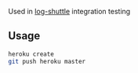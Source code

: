 Used in [log-shuttle](http://github.com/heroku/log-shuttle) integration testing

## Usage

```bash
heroku create 
git push heroku master
```
